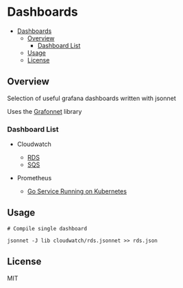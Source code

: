 # Dashboards

<!-- vim-markdown-toc Redcarpet -->

- [Dashboards](#Dashboards)
  - [Overview](#Overview)
    - [Dashboard List](#Dashboard-List)
  - [Usage](#Usage)
  - [License](#License)

<!-- vim-markdown-toc -->

## Overview

Selection of useful grafana dashboards written with jsonnet

Uses the [Grafonnet](https://github.com/grafana/grafonnet-lib) library

### Dashboard List

- Cloudwatch
  - [RDS](./cloudwatch/rds.jsonnet)
  - [SQS](./cloudwatch/sqs.jsonnet)

- Prometheus
  - [Go Service Running on Kubernetes](./prometheus/go_service.jsonnet)

## Usage

```shell
# Compile single dashboard

jsonnet -J lib cloudwatch/rds.jsonnet >> rds.json
```

## License

MIT
